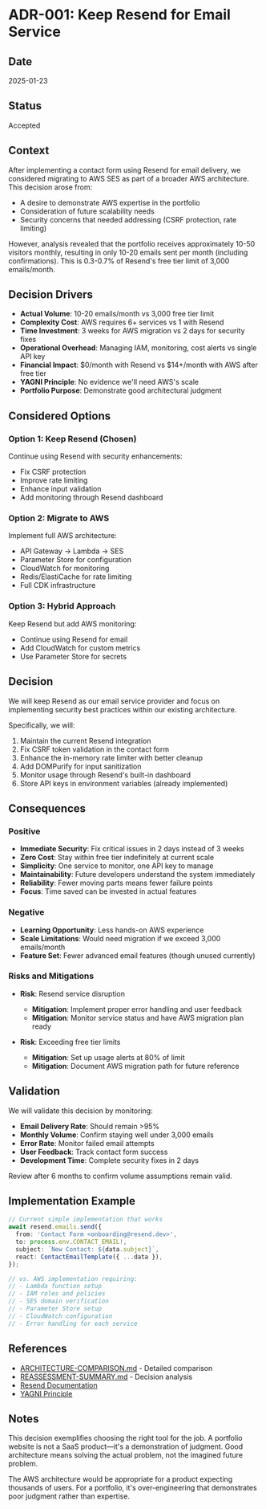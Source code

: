 # ADR-001: Keep Resend for Email Service

## Date

2025-01-23

## Status

Accepted

## Context

After implementing a contact form using Resend for email delivery, we considered migrating to AWS SES as part of a broader AWS architecture. This decision arose from:

- A desire to demonstrate AWS expertise in the portfolio
- Consideration of future scalability needs
- Security concerns that needed addressing (CSRF protection, rate limiting)

However, analysis revealed that the portfolio receives approximately 10-50 visitors monthly, resulting in only 10-20 emails sent per month (including confirmations). This is 0.3-0.7% of Resend's free tier limit of 3,000 emails/month.

## Decision Drivers

- **Actual Volume**: 10-20 emails/month vs 3,000 free tier limit
- **Complexity Cost**: AWS requires 6+ services vs 1 with Resend
- **Time Investment**: 3 weeks for AWS migration vs 2 days for security fixes
- **Operational Overhead**: Managing IAM, monitoring, cost alerts vs single API key
- **Financial Impact**: $0/month with Resend vs $14+/month with AWS after free tier
- **YAGNI Principle**: No evidence we'll need AWS's scale
- **Portfolio Purpose**: Demonstrate good architectural judgment

## Considered Options

### Option 1: Keep Resend (Chosen)
Continue using Resend with security enhancements:
- Fix CSRF protection
- Improve rate limiting
- Enhance input validation
- Add monitoring through Resend dashboard

### Option 2: Migrate to AWS
Implement full AWS architecture:
- API Gateway → Lambda → SES
- Parameter Store for configuration
- CloudWatch for monitoring
- Redis/ElastiCache for rate limiting
- Full CDK infrastructure

### Option 3: Hybrid Approach
Keep Resend but add AWS monitoring:
- Continue using Resend for email
- Add CloudWatch for custom metrics
- Use Parameter Store for secrets

## Decision

We will keep Resend as our email service provider and focus on implementing security best practices within our existing architecture.

Specifically, we will:
1. Maintain the current Resend integration
2. Fix CSRF token validation in the contact form
3. Enhance the in-memory rate limiter with better cleanup
4. Add DOMPurify for input sanitization
5. Monitor usage through Resend's built-in dashboard
6. Store API keys in environment variables (already implemented)

## Consequences

### Positive

- **Immediate Security**: Fix critical issues in 2 days instead of 3 weeks
- **Zero Cost**: Stay within free tier indefinitely at current scale
- **Simplicity**: One service to monitor, one API key to manage
- **Maintainability**: Future developers understand the system immediately
- **Reliability**: Fewer moving parts means fewer failure points
- **Focus**: Time saved can be invested in actual features

### Negative

- **Learning Opportunity**: Less hands-on AWS experience
- **Scale Limitations**: Would need migration if we exceed 3,000 emails/month
- **Feature Set**: Fewer advanced email features (though unused currently)

### Risks and Mitigations

- **Risk**: Resend service disruption
  - **Mitigation**: Implement proper error handling and user feedback
  - **Mitigation**: Monitor service status and have AWS migration plan ready

- **Risk**: Exceeding free tier limits
  - **Mitigation**: Set up usage alerts at 80% of limit
  - **Mitigation**: Document AWS migration path for future reference

## Validation

We will validate this decision by monitoring:

- **Email Delivery Rate**: Should remain >95%
- **Monthly Volume**: Confirm staying well under 3,000 emails
- **Error Rate**: Monitor failed email attempts
- **User Feedback**: Track contact form success
- **Development Time**: Complete security fixes in 2 days

Review after 6 months to confirm volume assumptions remain valid.

## Implementation Example

```typescript
// Current simple implementation that works
await resend.emails.send({
  from: 'Contact Form <onboarding@resend.dev>',
  to: process.env.CONTACT_EMAIL!,
  subject: `New Contact: ${data.subject}`,
  react: ContactEmailTemplate({ ...data }),
});

// vs. AWS implementation requiring:
// - Lambda function setup
// - IAM roles and policies  
// - SES domain verification
// - Parameter Store setup
// - CloudWatch configuration
// - Error handling for each service
```

## References

- [ARCHITECTURE-COMPARISON.md](../../ARCHITECTURE-COMPARISON.md) - Detailed comparison
- [REASSESSMENT-SUMMARY.md](../../REASSESSMENT-SUMMARY.md) - Decision analysis
- [Resend Documentation](https://resend.com/docs)
- [YAGNI Principle](https://martinfowler.com/bliki/Yagni.html)

## Notes

This decision exemplifies choosing the right tool for the job. A portfolio website is not a SaaS product—it's a demonstration of judgment. Good architecture means solving the actual problem, not the imagined future problem.

The AWS architecture would be appropriate for a product expecting thousands of users. For a portfolio, it's over-engineering that demonstrates poor judgment rather than expertise.
